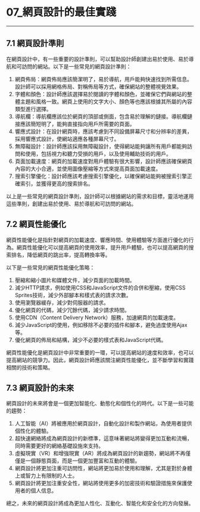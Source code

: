 # 07_網頁設計的最佳實踐
---

## 7.1 網頁設計準則

在網頁設計中，有一些重要的設計準則，可以幫助設計師創建出易於使用、易於導航和可訪問的網站。以下是一些常見的網頁設計準則：

1. 網頁佈局：網頁佈局應該簡潔明了，易於導航，用戶能夠快速找到所需信息。設計師可以採用網格佈局、對稱佈局等方式，確保網站的整體視覺效果。
2. 字體和顏色：設計師應該選擇易於閱讀的字體和顏色，並確保它們與網站的整體主題和風格一致。網頁上使用的文字大小、顏色等也應該根據其所屬的內容類型進行選擇。
3. 導航欄：導航欄應該位於網頁的頂部或側面，包含易於理解的鏈接。導航欄鏈接應該簡短明了，能夠直接指向用戶所需要的頁面。
4. 響應式設計：在設計網頁時，應該考慮到不同設備屏幕尺寸和分辨率的差異，採用響應式設計，使網站適應各種屏幕尺寸。
5. 無障礙設計：設計師應該採用無障礙設計，使得網站能夠讓所有用戶都能夠訪問和使用，包括視力和聽力受損的用戶，以及使用輔助技術的用戶。
6. 頁面加載速度：網頁的加載速度對用戶體驗有很大影響，設計師應該確保網頁內容的大小合適，並使用圖像壓縮等方式來提高頁面加載速度。
7. 搜索引擎優化：設計師應該考慮搜索引擎優化，以確保網站能夠被搜索引擎正確索引，並獲得更高的搜索排名。

以上是一些常見的網頁設計準則，設計師可以根據網站的需求和目標，靈活地運用這些準則，創建出易於使用、易於導航和可訪問的網站。


## 7.2 網頁性能優化

網頁性能優化是指針對網頁的加載速度、響應時間、使用體驗等方面進行優化的行為。網頁性能優化可以提高網頁的使用效率，提升用戶體驗，也可以提高網頁的搜索排名，降低網頁的跳出率，提高轉換率等。

以下是一些常見的網頁性能優化策略：

1. 壓縮和縮小圖片和媒體文件，減少頁面的加載時間。
2. 減少HTTP請求，例如使用CSS和JavaScript文件的合併和壓縮，使用CSS Sprites技術，減少外部腳本和樣式表的請求次數。
3. 使用瀏覽器緩存，減少對伺服器的請求。
4. 優化網頁的代碼，減少冗餘代碼，減少請求時間。
5. 使用CDN（Content Delivery Network）服務，加速網頁的加載速度。
6. 減少JavaScript的使用，例如移除不必要的插件和腳本，避免過度使用Ajax等。
7. 優化網頁的佈局和結構，減少不必要的樣式表和JavaScript代碼。

網頁性能優化是網頁設計中非常重要的一環，可以提高網站的速度和效率，也可以提高網站的競爭力。因此，網頁設計師應該關注網頁性能優化，並不斷學習和實踐相關的技術和策略。


## 7.3 網頁設計的未來

網頁設計的未來將會是一個更加智能化、動態化和個性化的時代。以下是一些可能的趨勢：

1. 人工智能（AI）將被應用於網頁設計，自動化設計和製作網站，為使用者提供個性化的體驗。
2. 超快速網絡將成為網頁設計的新標準，這意味著網站將變得更加互動和流暢，同時需要更好的網絡基礎設施來支持。
3. 虛擬現實（VR）和增強現實（AR）將成為網頁設計的新趨勢，網站將不再僅僅是一個靜態頁面，而是一個更加豐富和互動的體驗。
4. 網頁設計將更加注重可訪問性，網站將更加易於使用和理解，尤其是對於身體上或智力上有限制的人士。
5. 網頁設計將更加注重安全性，網站將使用更多的加密技術和驗證措施來保護使用者的個人信息。

總之，未來的網頁設計將成為更加人性化、互動化、智能化和安全化的方向發展。
